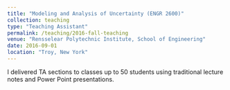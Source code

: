 ```yaml
---
title: "Modeling and Analysis of Uncertainty (ENGR 2600)"
collection: teaching
type: "Teaching Assistant"
permalink: /teaching/2016-fall-teaching
venue: "Rensselear Polytechnic Institute, School of Engineering"
date: 2016-09-01
location: "Troy, New York"
---
```


I delivered TA sections to classes up to 50 students using traditional lecture notes and Power Point presentations.

